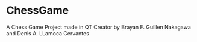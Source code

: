 # ChessGame
A Chess Game Project made in QT Creator by Brayan F. Guillen Nakagawa and Denis A. LLamoca Cervantes
